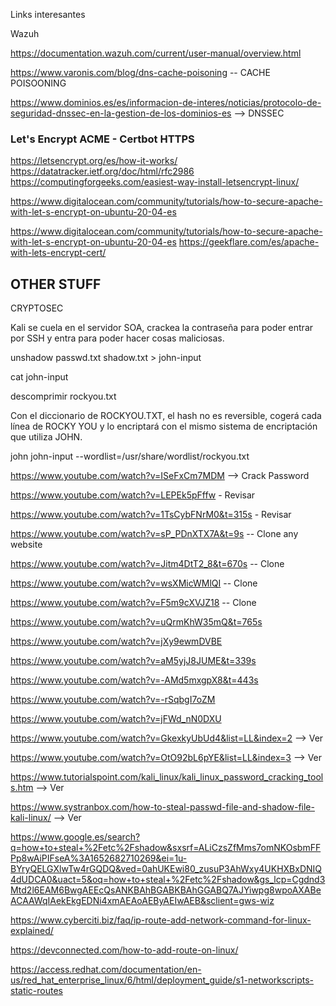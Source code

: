 Links interesantes

Wazuh 

https://documentation.wazuh.com/current/user-manual/overview.html


https://www.varonis.com/blog/dns-cache-poisoning -- CACHE POISOONING

https://www.dominios.es/es/informacion-de-interes/noticias/protocolo-de-seguridad-dnssec-en-la-gestion-de-los-dominios-es --> DNSSEC


### __Let's Encrypt ACME - Certbot HTTPS__

https://letsencrypt.org/es/how-it-works/
https://datatracker.ietf.org/doc/html/rfc2986
https://computingforgeeks.com/easiest-way-install-letsencrypt-linux/


https://www.digitalocean.com/community/tutorials/how-to-secure-apache-with-let-s-encrypt-on-ubuntu-20-04-es

https://www.digitalocean.com/community/tutorials/how-to-secure-apache-with-let-s-encrypt-on-ubuntu-20-04-es
https://geekflare.com/es/apache-with-lets-encrypt-cert/


## OTHER STUFF

CRYPTOSEC

Kali se cuela en el servidor SOA, crackea la contraseña para poder entrar por SSH y entra para poder hacer cosas maliciosas.

unshadow passwd.txt shadow.txt > john-input

cat john-input

descomprimir rockyou.txt

Con el diccionario de ROCKYOU.TXT, el hash no es reversible, cogerá cada línea de ROCKY YOU y lo encriptará con el mismo sistema de encriptación que utiliza JOHN.

john john-input --wordlist=/usr/share/wordlist/rockyou.txt


https://www.youtube.com/watch?v=ISeFxCm7MDM --> Crack Password


https://www.youtube.com/watch?v=LEPEk5pFffw - Revisar

https://www.youtube.com/watch?v=1TsCybFNrM0&t=315s - Revisar

https://www.youtube.com/watch?v=sP_PDnXTX7A&t=9s -- Clone any website 


https://www.youtube.com/watch?v=Jitm4DtT2_8&t=670s -- Clone


https://www.youtube.com/watch?v=wsXMicWMlQI -- Clone

https://www.youtube.com/watch?v=F5m9cXVJZ18 -- Clone


https://www.youtube.com/watch?v=uQrmKhW35mQ&t=765s



https://www.youtube.com/watch?v=jXy9ewmDVBE

https://www.youtube.com/watch?v=aM5yjJ8JUME&t=339s


https://www.youtube.com/watch?v=-AMd5mxgpX8&t=443s

https://www.youtube.com/watch?v=-rSqbgI7oZM

https://www.youtube.com/watch?v=jFWd_nN0DXU

https://www.youtube.com/watch?v=GkexkyUbUd4&list=LL&index=2  --> Ver

https://www.youtube.com/watch?v=OtO92bL6pYE&list=LL&index=3 --> Ver


https://www.tutorialspoint.com/kali_linux/kali_linux_password_cracking_tools.htm --> Ver

https://www.systranbox.com/how-to-steal-passwd-file-and-shadow-file-kali-linux/ --> Ver


https://www.google.es/search?q=how+to+steal+%2Fetc%2Fshadow&sxsrf=ALiCzsZfMms7omNKOsbmFFPp8wAiPIFseA%3A1652682710269&ei=1u-BYryQELGXlwTw4rGQDQ&ved=0ahUKEwi80_zusuP3AhWxy4UKHXBxDNIQ4dUDCA0&uact=5&oq=how+to+steal+%2Fetc%2Fshadow&gs_lcp=Cgdnd3Mtd2l6EAM6BwgAEEcQsANKBAhBGABKBAhGGABQ7AJYiwpg8wpoAXABeACAAWqIAekEkgEDNi4xmAEAoAEByAEIwAEB&sclient=gws-wiz


https://www.cyberciti.biz/faq/ip-route-add-network-command-for-linux-explained/

https://devconnected.com/how-to-add-route-on-linux/

https://access.redhat.com/documentation/en-us/red_hat_enterprise_linux/6/html/deployment_guide/s1-networkscripts-static-routes